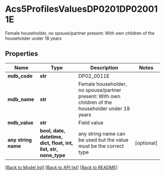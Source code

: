 # Acs5ProfilesValuesDP0201DP020011E

Female householder, no spouse/partner present: With own children of the householder under 18 years

## Properties
Name | Type | Description | Notes
------------ | ------------- | ------------- | -------------
**mdb_code** | **str** | DP02_0011E | 
**mdb_name** | **str** | Female householder, no spouse/partner present: With own children of the householder under 18 years | 
**mdb_value** | **str** | Field value | 
**any string name** | **bool, date, datetime, dict, float, int, list, str, none_type** | any string name can be used but the value must be the correct type | [optional]

[[Back to Model list]](../README.md#documentation-for-models) [[Back to API list]](../README.md#documentation-for-api-endpoints) [[Back to README]](../README.md)


